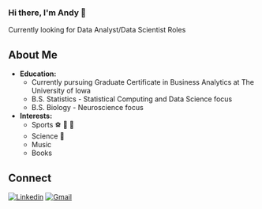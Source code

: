 ### Hi there, I'm Andy 👋

<!--
**apottebaum/apottebaum** is a ✨ _special_ ✨ repository because its `README.md` (this file) appears on your GitHub profile.

Here are some ideas to get you started:

-  I’m currently working on ...
- 🌱 I’m currently learning ...
- 👯 I’m looking to collaborate on ...
- 🤔 I’m looking for help with ...
- 💬 Ask me about ...
- 📫 How to reach me: ...
- 😄 Pronouns: ...
- ⚡ Fun fact: ...
-->

Currently looking for Data Analyst/Data Scientist Roles

## About Me
- **Education:**
  - Currently pursuing Graduate Certificate in Business Analytics at The University of Iowa
  - B.S. Statistics - Statistical Computing and Data Science focus
  - B.S. Biology - Neuroscience focus
- **Interests:**
  - Sports :soccer: :basketball: :football:
  - Science :dna:
  - Music
  - Books

## Connect
[![Linkedin](https://img.shields.io/badge/-LinkedIn-blue?style=flat&logo=Linkedin&logoColor=white)](https://www.linkedin.com/in/andy-pottebaum/)
[![Gmail](https://img.shields.io/badge/-Gmail-c14438?style=flat&logo=Gmail&logoColor=white)](mailto:apottebaum@gmail.com)
